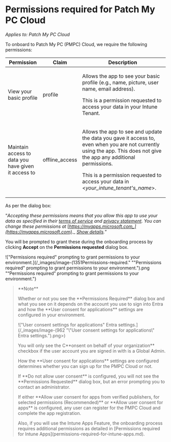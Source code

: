# Permissions required for Patch My PC Cloud

_Applies to: Patch My PC Cloud_

To onboard to Patch My PC (PMPC) Cloud, we require the following permissions:

| Permission                                          | Claim           | Description                                                                                                                                                                                                                                                                          |
| --------------------------------------------------- | --------------- | ------------------------------------------------------------------------------------------------------------------------------------------------------------------------------------------------------------------------------------------------------------------------------------ |
| View your basic profile                             | profile         | <p>Allows the app to see your basic profile (e.g., name, picture, user name, email address).</p><p>This is a permission requested to access your data in your Intune Tenant.</p>                                                                                                     |
| Maintain access to data you have given it access to | offline\_access | <p>Allows the app to see and update the data you gave it access to, even when you are not currently using the app. This does not give the app any additional permissions.</p><p>This is a permission requested to access your data in &#x3C;<em>your_intune_tenant's_name</em>>.</p> |

As per the dialog box:

“_Accepting these permissions means that you allow this app to use your data as specified in their_ [_terms of service_](https://patchmypc.com/terms-of-service) _and_ [_privacy statement_](https://patchmypc.com/privacy-policy)_. You can change these permissions at_ [_https://myapps.microsoft.com_](https://myapps.microsoft.com)_._ [_Show details_](https://login.microsoftonline.com/common/login)_._”

You will be prompted to grant these during the onboarding process by clicking **Accept** on the **Permissions requested** dialog box.

!["Permissions required" prompting to grant permissions to your environment.](/_images/image-(1351Permissions-required." "\"Permissions required\" prompting to grant permissions to your environment.").png "“Permissions required” prompting to grant permissions to your environment.")

<blockquote class="wp-block-quote">
<p>**Note**</p>
<p>Whether or not you see the **Permissions Required** dialog box and what you see on it depends on the account you use to sign into Entra and how the **User consent for applications** settings are configured in your environment.</p>
<p>!["User consent settings for applications" Entra settings.](/_images/image-(962 "\"User consent settings for applications\" Entra settings.").png>)</p>
<p>You will only see the C**onsent on behalf of your organization** checkbox if the user account you are signed in with is a Global Admin.</p>
<p>How the **User consent for applications** settings are configured determines whether you can sign up for the PMPC Cloud or not.</p>
<p>If **Do not allow user consent** is configured, you will not see the **Permissions Requested** dialog box, but an error prompting you to contact an administrator.</p>
<p>If either **Allow user consent for apps from verified publishers, for selected permissions (Recommended)** or **Allow user consent for apps** is configured, any user can register for the PMPC Cloud and complete the app registration.</p>
<p>Also, if you will use the Intune Apps Feature, the onboarding process requires additional permissions as detailed in [Permissions required for Intune Apps](permissions-required-for-intune-apps.md).</p>
</blockquote>